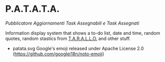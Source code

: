 # P.A.T.A.T.A.

*Pubblicatore Aggiornamenti Task Assegnabili e Task Assegnati*

Information display system that shows a to-do list, date and time, random quotes, random stastics from [T.A.R.A.L.L.O.](https://github.com/WEEE-Open/tarallo/) and other stuff.

- patata.svg Google's emoji released under Apache License 2.0 (https://github.com/googlei18n/noto-emoji)
